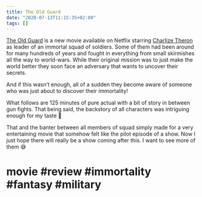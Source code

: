 ```yaml
---
title: The Old Guard
date: "2020-07-13T11:15:35+02:00"
tags: []
---
```


[The Old Guard](https://en.wikipedia.org/wiki/The_Old_Guard_(2020_film)) is a new movie available on Netflix starring [Charlize Theron](https://en.wikipedia.org/wiki/Charlize_Theron) as leader of an immortal squad of soldiers. Some of them had been around for many hundreds of years and fought in everything from small skirmishes all the way to world-wars. While their original mission was to just make the world better they soon face an adversary that wants to uncover their secrets. 

And if this wasn’t enough, all of a sudden they become aware of someone who was just about to discover their immortality!

What follows are 125 minutes of pure actual with a bit of story in between gun fights. That being said, the backstory of all characters was intriguing enough for my taste 🙂

That and the banter between all members of squad simply made for a very entertaining movie that somehow felt like the pilot episode of a show. Now I just hope there will really be a show coming after this. I want to see more of them 😅 

# movie #review #immortality #fantasy #military
